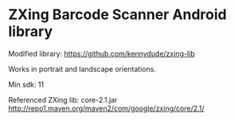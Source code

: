 # ZXing Barcode Scanner Android library


Modified library: https://github.com/kennydude/zxing-lib

Works in portrait and landscape orientations.

Min sdk: 11

Referenced ZXing lib: core-2.1.jar
http://repo1.maven.org/maven2/com/google/zxing/core/2.1/
